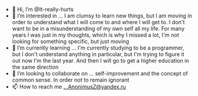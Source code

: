 - 👋 Hi, I’m @It-really-hurts
- 👀 I’m interested in ... I am clumsy to learn new things, but I am moving in order to understand what I will come to and where I will get to. I don't want to be in a misunderstanding of my own self all my life. For many years I was just in my thoughts, which is why I missed a lot, I'm not looking for something specific, but just moving
- 🌱 I’m currently learning ... I'm currently studying to be a programmer, but I don't understand anything in particular, but I'm trying to figure it out now I'm the last year. And then I will go to get a higher education in the same direction
- 💞️ I’m looking to collaborate on ... self-improvement and the concept of common sense. In order not to remain ignorant
- 📫 How to reach me ...AnonimusZ@yandex.ru

<!---
It-really-hurts/It-really-hurts is a ✨ special ✨ repository because its `README.md` (this file) appears on your GitHub profile.
You can click the Preview link to take a look at your changes.
--->
